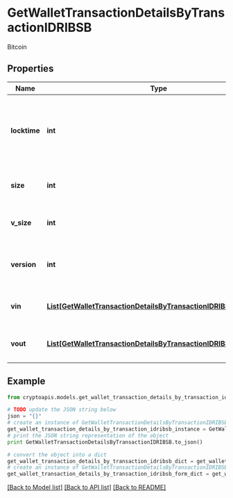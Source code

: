 # GetWalletTransactionDetailsByTransactionIDRIBSB

Bitcoin

## Properties
Name | Type | Description | Notes
------------ | ------------- | ------------- | -------------
**locktime** | **int** | Represents the time at which a particular transaction can be added to the blockchain. | 
**size** | **int** | Represents the total size of this transaction. | 
**v_size** | **int** | Represents the virtual size of this transaction. | 
**version** | **int** | Represents the transaction version number. | 
**vin** | [**List[GetWalletTransactionDetailsByTransactionIDRIBSBVinInner]**](GetWalletTransactionDetailsByTransactionIDRIBSBVinInner.md) | Object Array representation of transaction inputs | 
**vout** | [**List[GetWalletTransactionDetailsByTransactionIDRIBSBVoutInner]**](GetWalletTransactionDetailsByTransactionIDRIBSBVoutInner.md) | Represents the transaction outputs. | 

## Example

```python
from cryptoapis.models.get_wallet_transaction_details_by_transaction_idribsb import GetWalletTransactionDetailsByTransactionIDRIBSB

# TODO update the JSON string below
json = "{}"
# create an instance of GetWalletTransactionDetailsByTransactionIDRIBSB from a JSON string
get_wallet_transaction_details_by_transaction_idribsb_instance = GetWalletTransactionDetailsByTransactionIDRIBSB.from_json(json)
# print the JSON string representation of the object
print GetWalletTransactionDetailsByTransactionIDRIBSB.to_json()

# convert the object into a dict
get_wallet_transaction_details_by_transaction_idribsb_dict = get_wallet_transaction_details_by_transaction_idribsb_instance.to_dict()
# create an instance of GetWalletTransactionDetailsByTransactionIDRIBSB from a dict
get_wallet_transaction_details_by_transaction_idribsb_form_dict = get_wallet_transaction_details_by_transaction_idribsb.from_dict(get_wallet_transaction_details_by_transaction_idribsb_dict)
```
[[Back to Model list]](../README.md#documentation-for-models) [[Back to API list]](../README.md#documentation-for-api-endpoints) [[Back to README]](../README.md)


